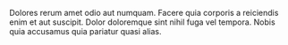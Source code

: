 Dolores rerum amet odio aut numquam. Facere quia corporis a reiciendis enim et aut suscipit. Dolor doloremque sint nihil fuga vel tempora. Nobis quia accusamus quia pariatur quasi alias.